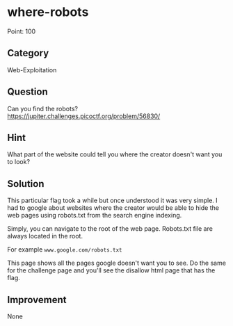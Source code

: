 # where-robots

Point: 100

## Category

Web-Exploitation

## Question

Can you find the robots? https://jupiter.challenges.picoctf.org/problem/56830/

## Hint

What part of the website could tell you where the creator doesn't want you to look?

## Solution

This particular flag took a while but once understood it was very simple. I had to google about websites where the creator would be able to hide the web pages using robots.txt from the search engine indexing.

Simply, you can navigate to the root of the web page. Robots.txt file are always located in the root. 

For example
```www.google.com/robots.txt```

This page shows all the pages google doesn't want you to see. Do the same for the challenge page and you'll see the disallow html page that has the flag.

## Improvement

None